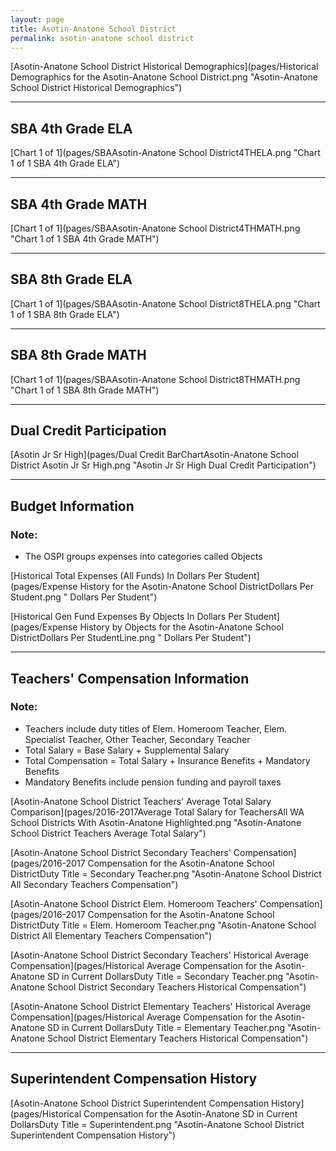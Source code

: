 ```yaml
---
layout: page
title: Asotin-Anatone School District
permalink: asotin-anatone school district
---
```



[Asotin-Anatone School District Historical Demographics](pages/Historical Demographics for the Asotin-Anatone School District.png "Asotin-Anatone School District Historical Demographics")

___

## SBA 4th Grade ELA

[Chart 1 of 1](pages/SBAAsotin-Anatone School District4THELA.png "Chart 1 of 1 SBA 4th Grade ELA")


___

## SBA 4th Grade MATH

[Chart 1 of 1](pages/SBAAsotin-Anatone School District4THMATH.png "Chart 1 of 1 SBA 4th Grade MATH")


___

## SBA 8th Grade ELA

[Chart 1 of 1](pages/SBAAsotin-Anatone School District8THELA.png "Chart 1 of 1 SBA 8th Grade ELA")


___

## SBA 8th Grade MATH

[Chart 1 of 1](pages/SBAAsotin-Anatone School District8THMATH.png "Chart 1 of 1 SBA 8th Grade MATH")


___

## Dual Credit Participation

[Asotin Jr Sr High](pages/Dual Credit BarChartAsotin-Anatone School District Asotin Jr Sr High.png "Asotin Jr Sr High Dual Credit Participation")


___

## Budget Information
### Note:
- The OSPI groups expenses into categories called Objects

[Historical Total Expenses (All Funds) In Dollars Per Student](pages/Expense History for the Asotin-Anatone School DistrictDollars Per Student.png " Dollars Per Student")

[Historical Gen Fund Expenses By Objects In Dollars Per Student](pages/Expense History by Objects for the Asotin-Anatone School DistrictDollars Per StudentLine.png " Dollars Per Student")


___

## Teachers' Compensation Information
### Note:
- Teachers include duty titles of Elem. Homeroom Teacher, Elem. Specialist Teacher, Other Teacher, Secondary Teacher
- Total Salary = Base Salary + Supplemental Salary
- Total Compensation = Total Salary + Insurance Benefits + Mandatory Benefits
- Mandatory Benefits include pension funding and payroll taxes

[Asotin-Anatone School District Teachers' Average Total Salary Comparison](pages/2016-2017Average Total Salary for TeachersAll WA School Districts With Asotin-Anatone Highlighted.png "Asotin-Anatone School District Teachers Average Total Salary")

[Asotin-Anatone School District Secondary Teachers' Compensation](pages/2016-2017 Compensation for the Asotin-Anatone School DistrictDuty Title = Secondary Teacher.png "Asotin-Anatone School District All Secondary Teachers Compensation")

[Asotin-Anatone School District Elem. Homeroom Teachers' Compensation](pages/2016-2017 Compensation for the Asotin-Anatone School DistrictDuty Title = Elem. Homeroom Teacher.png "Asotin-Anatone School District All Elementary Teachers Compensation")

[Asotin-Anatone School District Secondary Teachers' Historical Average Compensation](pages/Historical Average Compensation for the Asotin-Anatone SD in Current DollarsDuty Title = Secondary Teacher.png "Asotin-Anatone School District Secondary Teachers Historical Compensation")

[Asotin-Anatone School District Elementary Teachers' Historical Average Compensation](pages/Historical Average Compensation for the Asotin-Anatone SD in Current DollarsDuty Title = Elementary Teacher.png "Asotin-Anatone School District Elementary Teachers Historical Compensation")


___

## Superintendent Compensation History

[Asotin-Anatone School District Superintendent Compensation History](pages/Historical Compensation for the Asotin-Anatone SD in Current DollarsDuty Title = Superintendent.png "Asotin-Anatone School District Superintendent Compensation History")

